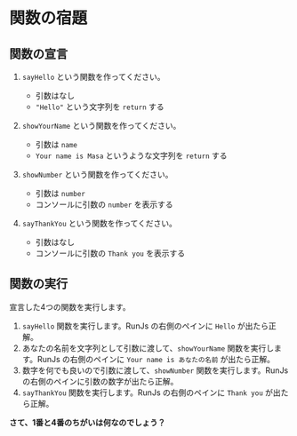 # 関数の宿題

## 関数の宣言

1. `sayHello` という関数を作ってください。
   - 引数はなし
   - `"Hello"` という文字列を `return` する

2. `showYourName` という関数を作ってください。
   - 引数は `name`
   - `Your name is Masa` というような文字列を `return` する

3. `showNumber` という関数を作ってください。
   - 引数は `number`
   - コンソールに引数の `number` を表示する

4. `sayThankYou` という関数を作ってください。
   - 引数はなし
   - コンソールに引数の `Thank you` を表示する

## 関数の実行

宣言した4つの関数を実行します。

1. `sayHello` 関数を実行します。RunJs の右側のペインに `Hello` が出たら正解。
2. あなたの名前を文字列として引数に渡して、`showYourName` 関数を実行します。RunJs の右側のペインに `Your name is あなたの名前` が出たら正解。
3. 数字を何でも良いので引数に渡して、`showNumber` 関数を実行します。RunJs の右側のペインに引数の数字が出たら正解。
4. `sayThankYou` 関数を実行します。RunJs の右側のペインに `Thank you` が出たら正解。

**さて、1番と4番のちがいは何なのでしょう？**
